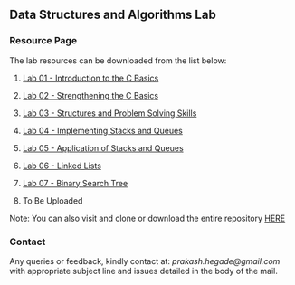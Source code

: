 ## Data Structures and Algorithms Lab 
### Resource Page

The lab resources can be downloaded from the list below: 

1. [Lab 01 - Introduction to the C Basics](https://github.com/prakashbh/dsa-lab-2017/tree/master/lab-01)

2. [Lab 02 - Strengthening the C Basics](https://github.com/prakashbh/dsa-lab-2017/tree/master/lab-02)

3. [Lab 03 - Structures and Problem Solving Skills](https://github.com/prakashbh/dsa-lab-2017/tree/master/lab-03)

4. [Lab 04 - Implementing Stacks and Queues](https://github.com/prakashbh/dsa-lab-2017/tree/master/lab-04)

5. [Lab 05 - Application of Stacks and Queues](https://github.com/prakashbh/dsa-lab-2017/tree/master/lab-05)

6. [Lab 06 - Linked Lists](https://github.com/prakashbh/dsa-lab-2017/tree/master/lab-06)

7. [Lab 07 - Binary Search Tree](https://github.com/prakashbh/dsa-lab-2017/tree/master/lab-07)

8. To Be Uploaded



Note: You can also visit and clone or download the entire repository [HERE](https://github.com/prakashbh/dsa-lab-2017)


### Contact

Any queries or feedback, kindly contact at: _prakash.hegade@gmail.com_ with appropriate subject line and issues detailed in the body of the mail.
